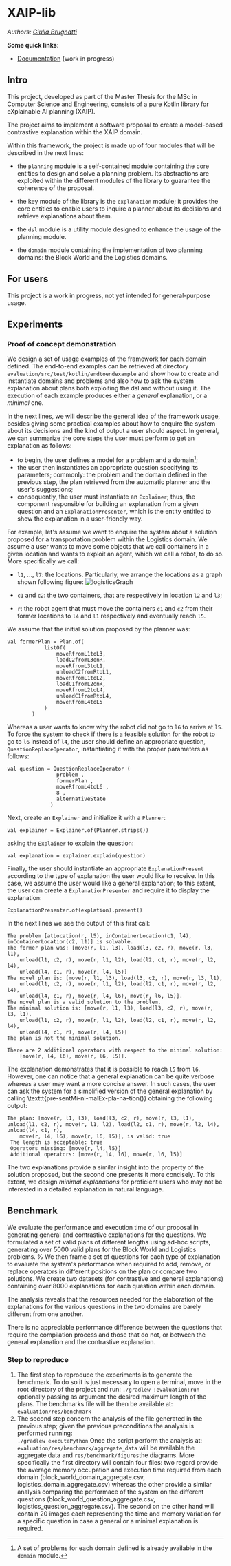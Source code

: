 # XAIP-lib

*Authors:
[Giulia Brugnatti](https://github.com/giuliab97)*


**Some quick links**:
- [Documentation](https://giuliab97.github.io/xaip-lib/) (work in progress)

## Intro

This project, developed as part of the Master Thesis for the MSc in Computer Science and Engineering, consists of a pure Kotlin library for eXplainable AI planning (XAIP).

The project aims to implement a software proposal to create a model-based contrastive explanation within the XAIP domain.

Within this framework, the project is made up of four modules that will be described in the next lines:

- the `planning` module is a self-contained module containing the core entities to design and solve a planning problem.
Its abstractions are exploited within the different modules of the library to guarantee the coherence of the proposal.

- the key module of the library is the `explanation` module; it provides the core entities to enable users to inquire a planner about its decisions and retrieve explanations about them.

- the `dsl` module is a utility module designed to enhance the usage of the planning module.

- the `domain` module containing the implementation of two planning domains: the Block World and the Logistics domains.


## For users

This project is a work in progress, not yet intended for general-purpose usage.

## Experiments

### Proof of concept demonstration

We design a set of usage examples of the framework for each domain defined.
The end-to-end examples can be retrieved at directory `evaluation/src/test/kotlin/endtoendexample` and show how to create and instantiate domains and problems and also how to ask the system explanation about plans both exploiting the dsl and without using it.
The execution of each example produces either a *general* explanation, or a *minimal* one.

In the next lines, we will describe the general idea of the framework usage, besides giving some practical examples about how to enquire the system about its decisions and the kind of output a user should aspect.
In general, we can summarize the core steps the user must perform to get an explanation as follows:
- to begin, the user defines a model for a problem and a domain[^1];
- the user then instantiates an appropriate question specifying its parameters; commonly: the problem and the domain defined in the previous step, the plan retrieved from the automatic planner and the user's suggestions;
- consequently, the user must instantiate an `Explainer`; thus, the component responsible for building an explanation from a given question and an `ExplanationPresenter`, which is the entity entitled to show the explanation in a user-friendly way.

For example, let's assume we want to enquire the system about a solution proposed for a transportation problem within the Logistics domain.
We assume a user wants to move some objects that we call containers in a given location and wants to exploit an agent, which we call a robot, to do so.
More specifically we call:
- `l1`, ..., `l7`: the locations. Particularly, we arrange the locations as a graph shown following figure:
![logisticsGraph](https://user-images.githubusercontent.com/60556203/221888187-64ebd69f-6c67-43ba-a650-5a8549e6aed2.png)

- `c1` and `c2`: the two containers, that are respectively in location `l2` and `l3`;
- `r`: the robot agent that must move the containers `c1` and `c2` from their former locations to `l4` and `l1` respectively and eventually reach `l5`.

We assume that the initial solution proposed by the planner was:
```
val formerPlan = Plan.of(
            listOf(
                moveRfromL1toL3,
                loadC2fromL3onR,
                moveRfromL3toL1,
                unloadC2fromRtoL1,
                moveRfromL1toL2,
                loadC1fromL2onR,
                moveRfromL2toL4,
                unloadC1fromRtoL4,
                moveRfromL4toL5
            )
        )
```
Whereas a user wants to know why the robot did not go to `l6` to arrive at `l5`.
To force the system to check if there is a feasible solution for the robot to go to `l6` instead of `l4`, the user should define an appropriate question, `QuestionReplaceOperator`, instantiating it with the proper parameters as follows:
```
val question = QuestionReplaceOperator (
                problem ,
                formerPlan ,
                moveRfromL4toL6 ,
                8 ,
                alternativeState
              )
```
Next, create an `Explainer` and initialize it with a `Planner`:
```
val explainer = Explainer.of(Planner.strips())
```

asking the `Explainer` to explain the question:
```
val explanation = explainer.explain(question)
```
Finally, the user should instantiate an appropriate `ExplanationPresent` according to the type of explanation the user would like to receive. In this case, we assume the user would like a general explanation; to this extent, the user can create a `ExplanationPresenter` and require it to display the explanation:
```
ExplanationPresenter.of(explation).present()
```
In the next lines we see the output of this first call:
```
The problem [atLocation(r, l5), inContainerLocation(c1, l4), inContainerLocation(c2, l1)] is solvable.
The former plan was: [move(r, l1, l3), load(l3, c2, r), move(r, l3, l1),
    unload(l1, c2, r), move(r, l1, l2), load(l2, c1, r), move(r, l2, l4), 
    unload(l4, c1, r), move(r, l4, l5)]
The novel plan is: [move(r, l1, l3), load(l3, c2, r), move(r, l3, l1),
    unload(l1, c2, r), move(r, l1, l2), load(l2, c1, r), move(r, l2, l4), 
    unload(l4, c1, r), move(r, l4, l6), move(r, l6, l5)].
The novel plan is a valid solution to the problem.
The minimal solution is: [move(r, l1, l3), load(l3, c2, r), move(r, l3, l1), 
    unload(l1, c2, r), move(r, l1, l2), load(l2, c1, r), move(r, l2, l4), 
    unload(l4, c1, r), move(r, l4, l5)]
The plan is not the minimal solution.

There are 2 additional operators with respect to the minimal solution: 
    [move(r, l4, l6), move(r, l6, l5)].
```
The explanation demonstrates that it is possible to reach `l5` from `l6`. However, one can notice that a general explanation can be quite verbose whereas a user may want a more concise answer.
In such cases, the user can ask the system for a simplified version of the general explanation by calling \texttt{pre\-sentMi\-ni\-malEx\-pla\-na\-tion()} obtaining the following output:
```
The plan: [move(r, l1, l3), load(l3, c2, r), move(r, l3, l1), unload(l1, c2, r), move(r, l1, l2), load(l2, c1, r), move(r, l2, l4), unload(l4, c1, r), 
    move(r, l4, l6), move(r, l6, l5)], is valid: true
 The length is acceptable: true
 Operators missing: [move(r, l4, l5)]
 Additional operators: [move(r, l4, l6), move(r, l6, l5)]
``` 
The two explanations provide a similar insight into the property of the solution proposed, but the second one presents it more concisely.
To this extent, we design *minimal explanations* for proficient users who may not be interested in a detailed explanation in natural language.

[^1]: A set of problems for each domain defined is already available in the `domain` module.

## Benchmark
We evaluate the performance and execution time of our proposal in generating general and contrastive explanations for the questions. We formulated a set of valid plans of different lengths using ad-hoc scripts, generating over 5000 valid plans for the Block World and Logistics problems.
%
We then frame a set of questions for each type of explanation to evaluate the system's performance when required to add, remove, or replace operators in different positions on the plan or compare two solutions. We create two datasets (for contrastive and general explanations) containing over 8000 explanations for each question within each domain.

The analysis reveals that the resources needed for the elaboration of the explanations for the various questions in the two domains are barely different from one another.

There is no appreciable performance difference between the questions that require the compilation process and those that do not, or between the general explanation and the contrastive explanation.

### Step to reproduce
1. The first step to reproduce the experiments is to generate the benchmark. To do so it is just necessary to open a terminal, move in the root directory of the project and run:
``` ./gradlew :evaluation:run ```
optionally passing as argument the desired maximum length of the plans.
The benchmarks file will be then be available at:  `evaluation/res/benchmark`
2. The second step concern the analysis of the file generated in the previous step; given the previous preconditions the analysis is performed running:  
```./gradlew executePython``` 
Once the script perform the analysis at: `evaluation/res/benchmark/aggregate_data` will be available the aggregate data and `res/benchmark/figures`the diagrams.
More specifically the first directory will contain four files: two regard provide the average memory occupation and execution time required from each domain (block_world_domain_aggregate.csv, logistics_domain_aggregate.csv) whereas the other provide a similar analysis comparing the performace of the system on the different questions (block_world_question_aggregate.csv, logistics_question_aggregate.csv).
The second on the other hand will contain 20 images each representing the time and memory variation for a specific question in case a general or a minimal explanation is required.
